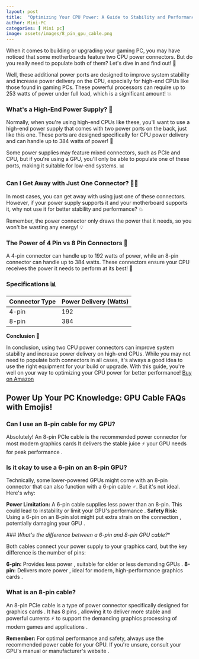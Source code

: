 ```yaml
---
layout: post
title:  "Optimizing Your CPU Power: A Guide to Stability and Performance 🚀"
author: Mini-PC
categories: [ Mini pc]
image: assets/images/8_pin_gpu_cable.png
---
```


When it comes to building or upgrading your gaming PC, you may have noticed that some motherboards feature two CPU power connectors. But do you really need to populate both of them? Let's dive in and find out! 🎉

Well, these additional power ports are designed to improve system stability and increase power delivery on the CPU, especially for high-end CPUs like those found in gaming PCs. These powerful processors can require up to 253 watts of power under full load, which is a significant amount! 💥

### What's a High-End Power Supply? 🤔

Normally, when you're using high-end CPUs like these, you'll want to use a high-end power supply that comes with two power ports on the back, just like this one. These ports are designed specifically for CPU power delivery and can handle up to 384 watts of power! 💪

Some power supplies may feature mixed connectors, such as PCIe and CPU, but if you're using a GPU, you'll only be able to populate one of these ports, making it suitable for low-end systems. 📊

### Can I Get Away with Just One Connector? 🤷‍♂️

In most cases, you can get away with using just one of these connectors. However, if your power supply supports it and your motherboard supports it, why not use it for better stability and performance? 💥

Remember, the power connector only draws the power that it needs, so you won't be wasting any energy! 💡

### The Power of 4 Pin vs 8 Pin Connectors 🔋

A 4-pin connector can handle up to 192 watts of power, while an 8-pin connector can handle up to 384 watts. These connectors ensure your CPU receives the power it needs to perform at its best! 🚀

### Specifications 📊

| Connector Type | Power Delivery (Watts) |
| --- | --- |
| 4-pin | 192 |
| 8-pin | 384 |

**Conclusion 🎉**

In conclusion, using two CPU power connectors can improve system stability and increase power delivery on high-end CPUs. While you may not need to populate both connectors in all cases, it's always a good idea to use the right equipment for your build or upgrade. With this guide, you're well on your way to optimizing your CPU power for better performance! [Buy on Amazon](https://amzn.to/45zPtSH)


## Power Up Your PC Knowledge: GPU Cable FAQs with Emojis!  

### Can I use an 8-pin cable for my GPU?

Absolutely!  An 8-pin PCIe cable is the recommended power connector for most modern graphics cards    It delivers the stable juice ⚡ your GPU needs for peak performance   .

### Is it okay to use a 6-pin on an 8-pin GPU? 

Technically, some lower-powered GPUs might come with an 8-pin connector that can also function with a 6-pin cable  ‍♂️. But it's not ideal.  Here's why:

 **Power Limitation:** A 6-pin cable supplies less power    than an 8-pin. This could lead to instability    or limit your GPU's performance   .
 **Safety Risk:** Using a 6-pin on an 8-pin slot might put extra strain on the connection  , potentially damaging your GPU   .

*### What's the difference between a 6-pin and 8-pin GPU cable?**

Both cables connect your power supply to your graphics card, but the key difference is the number of pins:

 **6-pin:** Provides less power   , suitable for older or less demanding GPUs   .
 **8-pin:** Delivers more power   , ideal for modern, high-performance graphics cards   .

### What is an 8-pin cable?

An 8-pin PCIe cable is a type of power connector    specifically designed for graphics cards   . It has 8 pins   , allowing it to deliver more stable and powerful currents  ⚡  to support the demanding graphics processing of modern games and applications   .

**Remember:** For optimal performance and safety, always use the recommended power cable for your GPU. If you're unsure, consult your GPU's manual or manufacturer's website   .


